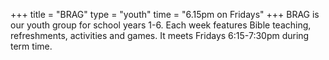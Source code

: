 +++
title = "BRAG"
type = "youth"
time = "6.15pm on Fridays"
+++
BRAG is our youth group for school years 1-6. Each week features Bible teaching, refreshments, activities and games. It meets Fridays 6:15-7:30pm during term time.
